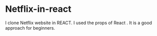 # Netflix-in-react
I clone Netflix website in REACT. I  used the props of React . It is a good approach for beginners.
